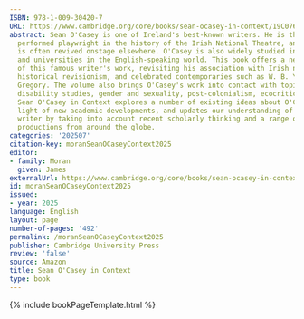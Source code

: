 ```yaml
---
ISBN: 978-1-009-30420-7
URL: https://www.cambridge.org/core/books/sean-ocasey-in-context/19C0762B945393CEB666B7E80F6D688A
abstract: Sean O'Casey is one of Ireland's best-known writers. He is the most frequently
  performed playwright in the history of the Irish National Theatre, and his work
  is often revived onstage elsewhere. O'Casey is also widely studied in schools, colleges,
  and universities in the English-speaking world. This book offers a new contextualisation
  of this famous writer's work, revisiting his association with Irish nationalism,
  historical revisionism, and celebrated contemporaries such as W. B. Yeats and Lady
  Gregory. The volume also brings O'Casey's work into contact with topics including
  disability studies, gender and sexuality, post-colonialism, ecocriticism, and race.
  Sean O'Casey in Context explores a number of existing ideas about O'Casey in the
  light of new academic developments, and updates our understanding of this important
  writer by taking into account recent scholarly thinking and a range of theatrical
  productions from around the globe.
categories: '202507'
citation-key: moranSeanOCaseyContext2025
editor:
- family: Moran
  given: James
externalUrl: https://www.cambridge.org/core/books/sean-ocasey-in-context/19C0762B945393CEB666B7E80F6D688A
id: moranSeanOCaseyContext2025
issued:
- year: 2025
language: English
layout: page
number-of-pages: '492'
permalink: /moranSeanOCaseyContext2025
publisher: Cambridge University Press
review: 'false'
source: Amazon
title: Sean O'Casey in Context
type: book
---
```

{% include bookPageTemplate.html %}